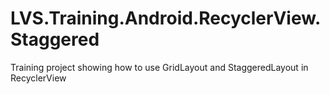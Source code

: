 # LVS.Training.Android.RecyclerView.Staggered
Training project showing how to use GridLayout and StaggeredLayout in RecyclerView
